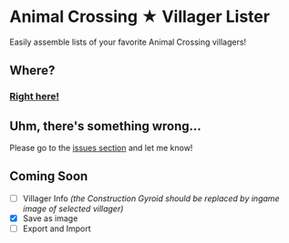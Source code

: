 # Animal Crossing ★ Villager Lister
Easily assemble lists of your favorite Animal Crossing villagers!

## Where?
### [**Right here!**](https://maxzilla60.github.io/AC-Lister/)

## Uhm, there's something wrong...
Please go to the [issues section](https://github.com/Maxzilla60/AC-Lister/issues) and let me know!

## Coming Soon
- [ ] Villager Info *(the Construction Gyroid should be replaced by ingame image of selected villager)*
- [x] Save as image
- [ ] Export and Import